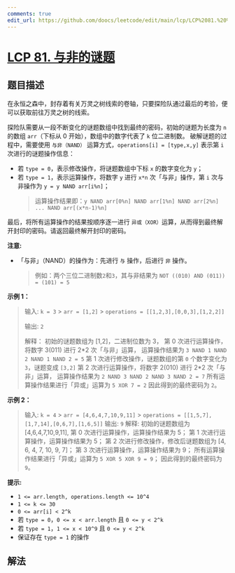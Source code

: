 ```yaml
---
comments: true
edit_url: https://github.com/doocs/leetcode/edit/main/lcp/LCP%2081.%20%E4%B8%8E%E9%9D%9E%E7%9A%84%E8%B0%9C%E9%A2%98/README.md
---
```


# [LCP 81. 与非的谜题](https://leetcode.cn/problems/ryfUiz)

## 题目描述

<!-- 这里写题目描述 -->

在永恒之森中，封存着有关万灵之树线索的卷轴，只要探险队通过最后的考验，便可以获取前往万灵之树的线索。

探险队需要从一段不断变化的谜题数组中找到最终的密码，初始的谜题为长度为 `n` 的数组 `arr`（下标从 0 开始），数组中的数字代表了 `k` 位二进制数。
破解谜题的过程中，需要使用 `与非（NAND）` 运算方式，`operations[i] = [type,x,y]` 表示第 `i` 次进行的谜题操作信息：

-   若 `type = 0`，表示修改操作，将谜题数组中下标 `x` 的数字变化为 `y`；
-   若 `type = 1`，表示运算操作，将数字 `y` 进行 `x*n` 次「与非」操作，第 `i` 次与非操作为 `y = y NAND arr[i%n]`；
    > 运算操作结果即：`y NAND arr[0%n] NAND arr[1%n] NAND arr[2%n] ... NAND arr[(x*n-1)%n]`

最后，将所有运算操作的结果按顺序逐一进行 `异或（XOR）`运算，从而得到最终解开封印的密码。请返回最终解开封印的密码。

**注意:**

-   「与非」（NAND）的操作为：先进行 `与` 操作，后进行 `非` 操作。
    > 例如：两个三位二进制数`2`和`3`，其与非结果为 `NOT ((010) AND (011)) = (101) = 5`

**示例 1：**

> 输入:
> `k = 3` > `arr = [1,2]` > `operations = [[1,2,3],[0,0,3],[1,2,2]]`
>
> 输出: `2`
>
> 解释：
> 初始的谜题数组为 [1,2]，二进制位数为 3，
> 第 0 次进行运算操作，将数字 3(011) 进行 2\*2 次「与非」运算，
> 运算操作结果为 `3 NAND 1 NAND 2 NAND 1 NAND 2 = 5`
> 第 1 次进行修改操作，谜题数组的第 `0` 个数字变化为 `3`，谜题变成 `[3,2]`
> 第 2 次进行运算操作，将数字 2(010) 进行 2\*2 次「与非」运算，
> 运算操作结果为 `2 NAND 3 NAND 2 NAND 3 NAND 2 = 7`
> 所有运算操作结果进行「异或」运算为 `5 XOR 7 = 2`
> 因此得到的最终密码为 `2`。

**示例 2：**

> 输入:
> `k = 4` > `arr = [4,6,4,7,10,9,11]` > `operations = [[1,5,7],[1,7,14],[0,6,7],[1,6,5]]`
> 输出: `9`
> 解释:
> 初始的谜题数组为 [4,6,4,7,10,9,11],
> 第 0 次进行运算操作，运算操作结果为 5；
> 第 1 次进行运算操作，运算操作结果为 5；
> 第 2 次进行修改操作，修改后谜题数组为 [4, 6, 4, 7, 10, 9, 7]；
> 第 3 次进行运算操作，运算操作结果为 9；
> 所有运算操作结果进行「异或」运算为 `5 XOR 5 XOR 9 = 9`；
> 因此得到的最终密码为 `9`。

**提示:**

-   `1 <= arr.length, operations.length <= 10^4`
-   `1 <= k <= 30`
-   `0 <= arr[i] < 2^k`
-   若 `type = 0`，`0 <= x < arr.length` 且 `0 <= y < 2^k`
-   若 `type = 1`，`1 <= x < 10^9` 且 `0 <= y < 2^k`
-   保证存在 `type = 1` 的操作

## 解法

<!-- end -->
